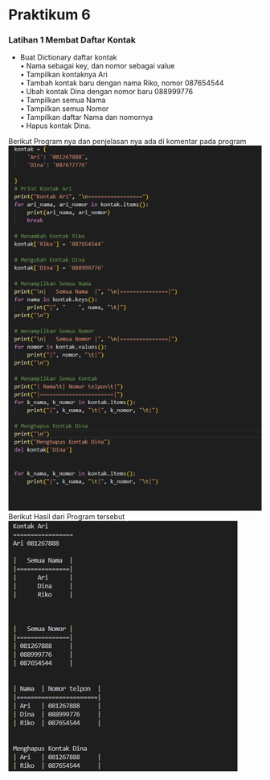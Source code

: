 # Praktikum 6

### Latihan 1 Membat Daftar Kontak

- Buat Dictionary daftar kontak <br/>
  • Nama sebagai key, dan nomor sebagai value<br/>
  • Tampilkan kontaknya Ari<br/>
  • Tambah kontak baru dengan nama Riko, nomor 087654544<br/>
  • Ubah kontak Dina dengan nomor baru 088999776<br/>
  • Tampilkan semua Nama<br/>
  • Tampilkan semua Nomor<br/>
  • Tampilkan daftar Nama dan nomornya<br/>
  • Hapus kontak Dina.<br/>


Berikut Program nya dan penjelasan nya ada di komentar pada program <br/>
![Gambar 1](Screnshoot/ss1.png) <br/>
Berikut Hasil dari Program tersebut<br/>
![Gambar 2](Screnshoot/ss2.png)<br/>



